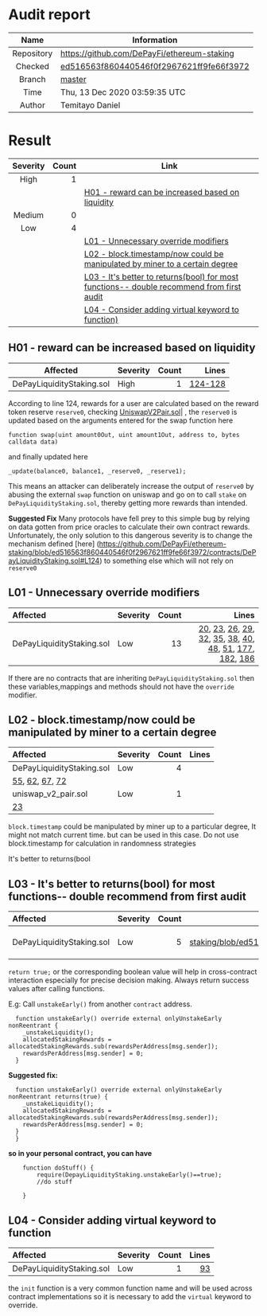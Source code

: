 # Audit report

| Name       | Information |
|:----------:|-----------|
| Repository | https://github.com/DePayFi/ethereum-staking |
| Checked   | [ ed516563f860440546f0f2967621ff9fe66f3972](https://github.com/DePayFi/ethereum-staking/blob/master/contracts/DePayLiquidityStaking.sol) |
| Branch     | [master](https://github.com/DePayFi/ethereum-staking) |
| Time       | Thu, 13 Dec 2020 03:59:35 UTC |
| Author     | Temitayo Daniel|

# Result

| Severity | Count     | Link |
|:--------:|----------:|------|
| High     | 1        | |
|||[H01 - reward can be increased based on liquidity ](#H01)|
| Medium   | 0      |      |
| Low      | 4        |      |
|||[L01 - Unnecessary override modifiers](#L01)|
|||[L02 - block.timestamp/now could be manipulated by miner to a certain degree](#L02)|
|||[L03 - It's better to returns(bool) for most functions-- double recommend from first audit](#L03)|
|||[L04 - Consider adding virtual keyword to function)](#L04)|


<a name="H01"/>

## H01 - reward can be increased based on liquidity

| Affected        | Severity  | Count | Lines |
|:---------------:|:----------|------:|-------:|
| DePayLiquidityStaking.sol   | High      |   1   | [124-128](https://github.com/DePayFi/ethereum-staking/blob/ed516563f860440546f0f2967621ff9fe66f3972/contracts/DePayLiquidityStaking.sol#L124)|

According to line 124, rewards for a user are calculated based on the reward token reserve `reserve0`, checking [UniswapV2Pair.sol](https://github.com/Uniswap/uniswap-v2-core/blob/master/contracts/UniswapV2Pair.sol#L185)| , the `reserve0` is updated based on the arguments entered for the swap function here

```solidity
function swap(uint amount0Out, uint amount1Out, address to, bytes calldata data)
````
and finally updated here

```solidity
_update(balance0, balance1, _reserve0, _reserve1);
```

This means an attacker can deliberately increase the output of `reserve0` by abusing the external `swap` function on uniswap and go on to call `stake` on `DePayLiquidityStaking.sol`, thereby getting more rewards than intended. 

**Suggested Fix** Many protocols have fell prey to this simple bug by relying on data gotten from price oracles to calculate their own contract rewards. Unfortunately, the only solution to this dangerous severity is to change the mechanism defined [here] (https://github.com/DePayFi/ethereum-staking/blob/ed516563f860440546f0f2967621ff9fe66f3972/contracts/DePayLiquidityStaking.sol#L124) to something else which will not rely on `reserve0`


<a name="L01"/>

## L01 - Unnecessary override modifiers

| Affected        | Severity  | Count | Lines |
|:----------------|:----------|------:|-------:|
| DePayLiquidityStaking.sol   | Low    |   13   |[20](https://github.com/DePayFi/ethereum-staking/blob/ed516563f860440546f0f2967621ff9fe66f3972/contracts/DePayLiquidityStaking.sol#L20), [23](https://github.com/DePayFi/ethereum-staking/blob/ed516563f860440546f0f2967621ff9fe66f3972/contracts/DePayLiquidityStaking.sol#L23), [26](https://github.com/DePayFi/ethereum-staking/blob/ed516563f860440546f0f2967621ff9fe66f3972/contracts/DePayLiquidityStaking.sol#L26), [29](https://github.com/DePayFi/ethereum-staking/blob/ed516563f860440546f0f2967621ff9fe66f3972/contracts/DePayLiquidityStaking.sol#L29), [32](https://github.com/DePayFi/ethereum-staking/blob/ed516563f860440546f0f2967621ff9fe66f3972/contracts/DePayLiquidityStaking.sol#L32), [35](https://github.com/DePayFi/ethereum-staking/blob/ed516563f860440546f0f2967621ff9fe66f3972/contracts/DePayLiquidityStaking.sol#L35), [38](https://github.com/DePayFi/ethereum-staking/blob/ed516563f860440546f0f2967621ff9fe66f3972/contracts/DePayLiquidityStaking.sol#L38), [40](https://github.com/DePayFi/ethereum-staking/blob/ed516563f860440546f0f2967621ff9fe66f3972/contracts/DePayLiquidityStaking.sol#L40), [48](https://github.com/DePayFi/ethereum-staking/blob/ed516563f860440546f0f2967621ff9fe66f3972/contracts/DePayLiquidityStaking.sol#L48), [51](https://github.com/DePayFi/ethereum-staking/blob/ed516563f860440546f0f2967621ff9fe66f3972/contracts/DePayLiquidityStaking.sol#L51), [177](https://github.com/DePayFi/ethereum-staking/blob/ed516563f860440546f0f2967621ff9fe66f3972/contracts/DePayLiquidityStaking.sol#L177), [182](https://github.com/DePayFi/ethereum-staking/blob/ed516563f860440546f0f2967621ff9fe66f3972/contracts/DePayLiquidityStaking.sol#L182), [186](https://github.com/DePayFi/ethereum-staking/blob/ed516563f860440546f0f2967621ff9fe66f3972/contracts/DePayLiquidityStaking.sol#L186)|

If there are no contracts that are inheriting `DePayLiquidityStaking.sol` then these variables,mappings and methods should not have the `override` modifier.


<a name="L02"/>

## L02 - block.timestamp/now could be manipulated by miner to a certain degree

| Affected        | Severity  | Count | Lines |
|:----------------|:----------|------:|-------:|
| DePayLiquidityStaking.sol   | Low    |   4  |
[55](https://github.com/DePayFi/ethereum-staking/blob/ed516563f860440546f0f2967621ff9fe66f3972/contracts/DePayLiquidityStaking.sol#L55), [62](https://github.com/DePayFi/ethereum-staking/blob/ed516563f860440546f0f2967621ff9fe66f3972/contracts/DePayLiquidityStaking.sol#L62), [67](https://github.com/DePayFi/ethereum-staking/blob/ed516563f860440546f0f2967621ff9fe66f3972/contracts/DePayLiquidityStaking.sol#L67), [72](https://github.com/DePayFi/ethereum-staking/blob/ed516563f860440546f0f2967621ff9fe66f3972/contracts/DePayLiquidityStaking.sol#L72)|
| uniswap_v2_pair.sol   | Low    |   1   |
[23](https://github.com/DePayFi/ethereum-staking/blob/ed516563f860440546f0f2967621ff9fe66f3972/contracts/uniswap_v2_pair.sol#L23)|

`block.timestamp` could be manipulated by miner up to a particular degree, It might not match current time. but can be used in this case. Do not use block.timestamp for calculation in randomness strategies


<a name="L03"/>It's better to returns(bool

## L03 - It's better to returns(bool) for most functions-- double recommend from first audit

| Affected        | Severity  | Count | Lines |
|:----------------|:----------|------:|-------:|
| DePayLiquidityStaking.sol   | Low    |   5   |[93](https://github.com/DePayFi/ethereum-staking/blob/ed516563f860440546f0f2967621ff9fe66f3972/contracts/DePayLiquidityStaking.sol#L93), [106]https://github.com/DePayFi/ethereum-staking/blob/ed516563f860440546f0f2967621ff9fe66f3972/contracts/DePayLiquidityStaking.sol#L106), [141](https://github.com/DePayFi/ethereum-staking/blob/ed516563f860440546f0f2967621ff9fe66f3972/contracts/DePayLiquidityStaking.sol#L141), [177](https://github.com/DePayFi/ethereum-staking/blob/ed516563f860440546f0f2967621ff9fe66f3972/contracts/DePayLiquidityStaking.sol#L177), [182](https://github.com/DePayFi/ethereum-staking/blob/ed516563f860440546f0f2967621ff9fe66f3972/contracts/DePayLiquidityStaking.sol#L182)|

`return true;` or the corresponding boolean value will help in cross-contract interaction especially for precise decision making. Always return success values after calling functions.

E.g: Call `unstakeEarly()` from another `contract` address.

```solidity
  function unstakeEarly() override external onlyUnstakeEarly nonReentrant {
    _unstakeLiquidity();
    allocatedStakingRewards = allocatedStakingRewards.sub(rewardsPerAddress[msg.sender]);
    rewardsPerAddress[msg.sender] = 0;
  }
```

**Suggested fix:**

```solidityConsider adding virtual modifier to function
  function unstakeEarly() override external onlyUnstakeEarly nonReentrant returns(true) {
    _unstakeLiquidity();
    allocatedStakingRewards = allocatedStakingRewards.sub(rewardsPerAddress[msg.sender]);
    rewardsPerAddress[msg.sender] = 0;
  }
  }
```
**so in your personal contract, you can have**

```solidity
    function doStuff() {
        require(DepayLiquidityStaking.unstakeEarly()==true);
        //do stuff
        
    }
```
<a name="L04"/>

## L04 - Consider adding virtual keyword to function

| Affected        | Severity  | Count | Lines |
|:----------------|:----------|------:|-------:|
| DePayLiquidityStaking.sol   | Low    |   1   |[93](https://github.com/DePayFi/ethereum-staking/blob/ed516563f860440546f0f2967621ff9fe66f3972/contracts/DePayLiquidityStaking.sol#L93)|

the `init` function is a very common function name and will be used across contract implementations so it is necessary to add the `virtual` keyword to override.

